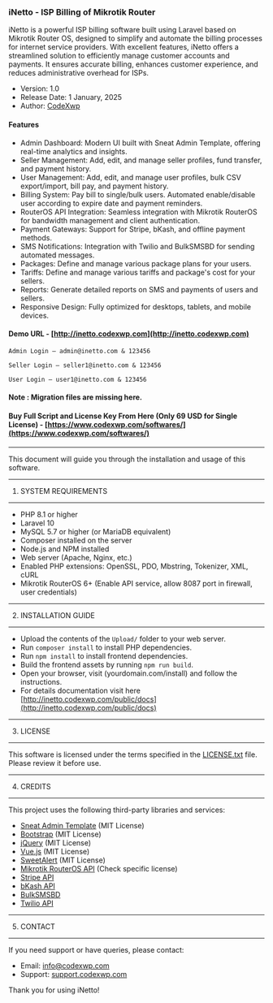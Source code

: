 
### iNetto - ISP Billing of Mikrotik Router
iNetto is a powerful ISP billing software built using Laravel based on
Mikrotik Router OS, designed to simplify and automate the billing processes for internet service providers. With excellent features, 
iNetto offers a streamlined solution to efficiently manage customer accounts and payments. It ensures accurate billing, enhances customer experience, and reduces administrative overhead for ISPs.

- Version: 1.0
- Release Date: 1 January, 2025
- Author: [CodeXwp](http://codexwp.com)

#### Features
- Admin Dashboard: Modern UI built with Sneat Admin Template, offering real-time analytics and insights.
- Seller Management: Add, edit, and manage seller profiles, fund transfer, and payment history.
- User Management: Add, edit, and manage user profiles, bulk CSV export/import, bill pay, and payment history.
- Billing System: Pay bill to single/bulk users. Automated enable/disable user according to expire date and payment reminders.
- RouterOS API Integration: Seamless integration with Mikrotik RouterOS for bandwidth management and client authentication.
- Payment Gateways: Support for Stripe, bKash, and offline payment methods.
- SMS Notifications: Integration with Twilio and BulkSMSBD for sending automated messages.
- Packages: Define and manage various package plans for your users.
- Tariffs: Define and manage various tariffs and package's cost for your sellers.
- Reports: Generate detailed reports on SMS and payments of users and sellers.
- Responsive Design: Fully optimized for desktops, tablets, and mobile devices.


#### Demo URL - [http://inetto.codexwp.com](http://inetto.codexwp.com)
```
Admin Login – admin@inetto.com & 123456

Seller Login – seller1@inetto.com & 123456

User Login – user1@inetto.com & 123456
```
#### Note : Migration files are missing here.

#### Buy Full Script and License Key From Here (Only 69 USD for Single License) - [https://www.codexwp.com/softwares/](https://www.codexwp.com/softwares/)


-------

This document will guide you through the installation and usage of this software.

--------------------------------------------------
1. SYSTEM REQUIREMENTS
--------------------------------------------------
- PHP 8.1 or higher
- Laravel 10
- MySQL 5.7 or higher (or MariaDB equivalent)
- Composer installed on the server
- Node.js and NPM installed
- Web server (Apache, Nginx, etc.)
- Enabled PHP extensions: OpenSSL, PDO, Mbstring, Tokenizer, XML, cURL
- Mikrotik RouterOS 6+ (Enable API service, allow 8087 port in firewall, user credentials)

--------------------------------------------------
2. INSTALLATION GUIDE
--------------------------------------------------
- Upload the contents of the `Upload/` folder to your web server.
- Run `composer install` to install PHP dependencies.
- Run `npm install` to install frontend dependencies.
- Build the frontend assets by running `npm run build`.
- Open your browser, visit (yourdomain.com/install) and follow the instructions.
- For details documentation visit here [http://inetto.codexwp.com/public/docs](http://inetto.codexwp.com/public/docs)


--------------------------------------------------
3. LICENSE
--------------------------------------------------
This software is licensed under the terms specified in the [LICENSE.txt](LICENSE) file. Please review it before use.

--------------------------------------------------
4. CREDITS
--------------------------------------------------
This project uses the following third-party libraries and services:
- [Sneat Admin Template](https://themeselection.com/) (MIT License)
- [Bootstrap](https://getbootstrap.com/) (MIT License)
- [jQuery](https://jquery.com/) (MIT License)
- [Vue.js](https://vuejs.org/) (MIT License)
- [SweetAlert](https://sweetalert.js.org/) (MIT License)
- [Mikrotik RouterOS API](https://github.com/BenMenking/routeros-api) (Check specific license)
- [Stripe API](https://stripe.com/)
- [bKash API](https://developer.bkash.com/)
- [BulkSMSBD](https://www.bulksmsbd.com/)
- [Twilio API](https://www.twilio.com/)


--------------------------------------------------
5. CONTACT
--------------------------------------------------
If you need support or have queries, please contact:
- Email: info@codexwp.com
- Support: [support.codexwp.com](http://support.codexwp.com)

Thank you for using iNetto!
